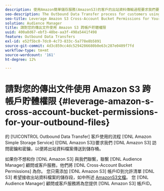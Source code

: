 ```yaml
---
description: 使用Amazon簡單儲存服務(AmazonS3)的客戶的出站資料傳輸過程要求我們要求您的AmazonS3訪問密鑰和密鑰，以便將出站資料檔案傳送到您的儲存桶。
seo-description: The Outbound Data Transfer process for customers using Amazon Simple Storage Service (Amazon S3) requires us to ask for your Amazon S3 access key and secret key, in order to deliver the outbound data files to your bucket.
seo-title: Leverage Amazon S3 Cross-Account Bucket Permissions for Your Outbound Files
solution: Audience Manager
title: 請對您的傳出文件使用 Amazon S3 跨帳戶貯體權限
uuid: 400a8d67-ebf3-48be-aa3f-498a5441f498
feature: Outbound Data Transfers
exl-id: e52f5bc0-7dc0-4c73-833c-5a778e8b5891
source-git-commit: 4d3c859cc4dc5294286680b0e63c287e0409f7fd
workflow-type: tm+mt
source-wordcount: '161'
ht-degree: 12%

---
```


# 請對您的傳出文件使用 Amazon S3 跨帳戶貯體權限 {#leverage-amazon-s-cross-account-bucket-permissions-for-your-outbound-files}

的 [!UICONTROL Outbound Data Transfer] 客戶使用的流程 [!DNL Amazon Simple Storage Service] ([!DNL Amazon S3])要求我們 [!DNL Amazon S3] 訪問密鑰和密鑰，以便將出站資料檔案傳送到儲存桶。

如果你不想和你 [!DNL Amazon S3] 與我們聯繫，聯繫 [!DNL Audience Manager] 顧問或客戶服務，他們將 [!DNL Cross-Account Bucket Permissions] 為你。 您只需添加 [!DNL Amazon S3] 帳戶ID到允許清單 [!DNL S3] 希望接收出站資料檔案的儲存段，如中所述 [AmazonS3文檔](https://docs.aws.amazon.com/AmazonS3/latest/dev/example-walkthroughs-managing-access-example2.html)。 您 [!DNL Audience Manager] 顧問或客戶服務將為您提供 [!DNL Amazon S3] 帳戶ID。
